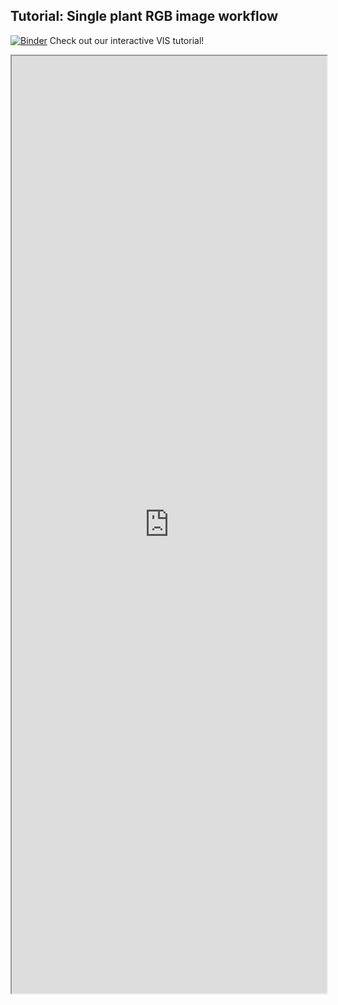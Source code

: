 ## Tutorial: Single plant RGB image workflow

[![Binder](https://mybinder.org/badge_logo.svg)](https://mybinder.org/v2/gh/danforthcenter/plantcv-tutorial-v4-VIS-single-plant/HEAD?labpath=index.ipynb) Check out our interactive VIS tutorial! 

<iframe src="https://nbviewer.jupyter.org/github/danforthcenter/plantcv-tutorial-v4-VIS-single-plant/blob/main/index.ipynb" width="100%" height="1500px"></iframe>